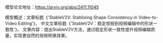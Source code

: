 模型论文地址：https://arxiv.org/abs/2411.11045

模型概述：文章标题《'StableV2V: Stablizing Shape Consistency in Video-to-Video Editing'》，
中文文章标题《'StableV2V：稳定视频到视频编辑中的形状一致性'》，
文章内容：提出StableV2V方法，通过稳定形状一致性提升视频编辑质量，实现更自然的视频转换效果。
